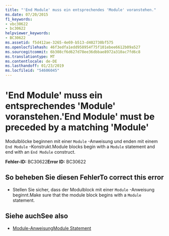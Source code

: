 ```yaml
---
title: "'End Module' muss ein entsprechendes 'Module' voranstehen."
ms.date: 07/20/2015
f1_keywords:
- vbc30622
- bc30622
helpviewer_keywords:
- BC30622
ms.assetid: f5d412ae-3265-4e69-b513-d402730bf575
ms.openlocfilehash: 46f3edfa1edd958954f75f101ebee6612b09a527
ms.sourcegitcommit: 6b308cf6d627d78ee36dbbae8972a310ac7fd6c8
ms.translationtype: MT
ms.contentlocale: de-DE
ms.lasthandoff: 01/23/2019
ms.locfileid: "54606045"
---
```

# <a name="end-module-must-be-preceded-by-a-matching-module"></a><span data-ttu-id="f238a-102">'End Module' muss ein entsprechendes 'Module' voranstehen.</span><span class="sxs-lookup"><span data-stu-id="f238a-102">'End Module' must be preceded by a matching 'Module'</span></span>
<span data-ttu-id="f238a-103">Modulblöcke beginnen mit einer `Module` -Anweisung und enden mit einem `End Module` -Konstrukt.</span><span class="sxs-lookup"><span data-stu-id="f238a-103">Module blocks begin with a `Module` statement and end with an `End Module` construct.</span></span>  
  
 <span data-ttu-id="f238a-104">**Fehler-ID:** BC30622</span><span class="sxs-lookup"><span data-stu-id="f238a-104">**Error ID:** BC30622</span></span>  
  
## <a name="to-correct-this-error"></a><span data-ttu-id="f238a-105">So beheben Sie diesen Fehler</span><span class="sxs-lookup"><span data-stu-id="f238a-105">To correct this error</span></span>  
  
-   <span data-ttu-id="f238a-106">Stellen Sie sicher, dass der Modulblock mit einer `Module` -Anweisung beginnt.</span><span class="sxs-lookup"><span data-stu-id="f238a-106">Make sure that the module block begins with a `Module` statement.</span></span>  
  
## <a name="see-also"></a><span data-ttu-id="f238a-107">Siehe auch</span><span class="sxs-lookup"><span data-stu-id="f238a-107">See also</span></span>
- [<span data-ttu-id="f238a-108">Module-Anweisung</span><span class="sxs-lookup"><span data-stu-id="f238a-108">Module Statement</span></span>](../../visual-basic/language-reference/statements/module-statement.md)
